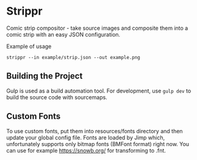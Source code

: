 # Strippr
Comic strip compositor - take source images and composite them into a comic strip with an easy JSON configuration.

Example of usage

```
strippr --in example/strip.json --out example.png
```

## Building the Project

Gulp is used as a build automation tool.
For development, use `gulp dev` to build the source code with sourcemaps.

## Custom Fonts

To use custom fonts, put them into resources/fonts directory and then update your global config file.
Fonts are loaded by Jimp which, unfortunately supports only bitmap fonts (BMFont format) right now.
You can use for example https://snowb.org/ for transforming to .fnt.
